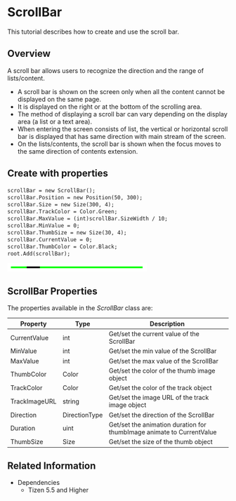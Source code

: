 # ScrollBar
This tutorial describes how to create and use the scroll bar.

## Overview
A scroll bar allows users to recognize the direction and the range of lists/content.

- A scroll bar is shown on the screen only when all the content cannot be displayed on the same page.
- It is displayed on the right or at the bottom of the scrolling area.
- The method of displaying a scroll bar can vary depending on the display area (a list or a text area).
- When entering the screen consists of list, the vertical or horizontal scroll bar is displayed that has same direction with main stream of the screen.
- On the lists/contents, the scroll bar is shown when the focus moves to the same direction of contents extension.

## Create with properties

~~~{.cs}
scrollBar = new ScrollBar();
scrollBar.Position = new Position(50, 300);
scrollBar.Size = new Size(300, 4);
scrollBar.TrackColor = Color.Green;           
scrollBar.MaxValue = (int)scrollBar.SizeWidth / 10;
scrollBar.MinValue = 0;
scrollBar.ThumbSize = new Size(30, 4);
scrollBar.CurrentValue = 0;
scrollBar.ThumbColor = Color.Black;
root.Add(scrollBar);
~~~
![CreateWithProperties](./media/scrollbar_properties.PNG)


## ScrollBar Properties

The properties available in the *ScrollBar* class are:

| Property  | Type | Description
| ------------ | ------------ | ------------ |
| CurrentValue | int | Get/set the current value of the ScrollBar |
| MinValue | int | Get/set the min value of the ScrollBar |
| MaxValue | int | Get/set the max value of the ScrollBar |
| ThumbColor | Color | Get/set the color of the thumb image object |
| TrackColor | Color | Get/set the color of the track object |
| TrackImageURL | string | Get/set the image URL of the track image object |
| Direction | DirectionType | Get/set the direction of the ScrollBar |
| Duration | uint | Get/set the animation duration for thumbImage animate to CurrentValue|
| ThumbSize | Size | Get/set the size of the thumb object |

## Related Information
- Dependencies
  -   Tizen 5.5 and Higher